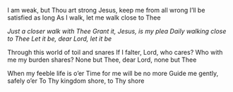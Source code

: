 I am weak, but Thou art strong 
Jesus, keep me from all wrong 
I’ll be satisfied as long 
As I walk, let me walk close to Thee

*Just a closer walk with Thee* 
*Grant it, Jesus, is my plea* 
*Daily walking close to Thee* 
*Let it be, dear Lord, let it be*

Through this world of toil and snares 
If I falter, Lord, who cares? 
Who with me my burden shares? 
None but Thee, dear Lord, none but Thee

When my feeble life is o’er 
Time for me will be no more 
Guide me gently, safely o’er 
To Thy kingdom shore, to Thy shore